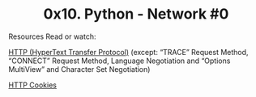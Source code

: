 <center><h1>0x10. Python - Network #0</h1></center>

Resources
Read or watch:

<a href ="https://intranet.alxswe.com/rltoken/rAon_EpQ6PGl8N0plySn4A">HTTP (HyperText Transfer Protocol)</a> (except: “TRACE” Request Method, “CONNECT” Request Method, Language Negotiation and “Options MultiView” and Character Set Negotiation)

<a href="https://intranet.alxswe.com/rltoken/MhVCl_0oviQldWPn5oX-NQ">HTTP Cookies</a>
